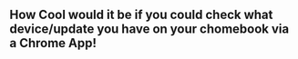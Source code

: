 ## How Cool would it be if you could check what device/update you have on your chomebook via a Chrome App!
